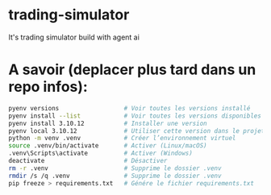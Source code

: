 # trading-simulator

It's trading simulator build with agent ai

# A savoir (deplacer plus tard dans un repo infos):

```bash
pyenv versions                  # Voir toutes les versions installé
pyenv install --list            # Voir toutes les versions disponibles
pyenv install 3.10.12           # Installer une version
pyenv local 3.10.12             # Utiliser cette version dans le projet
python -m venv .venv            # Créer l’environnement virtuel
source .venv/bin/activate       # Activer (Linux/macOS)
.venv\Scripts\activate          # Activer (Windows)
deactivate                      # Désactiver
rm -r .venv                     # Supprime le dossier .venv
rmdir /s /q .venv               # Supprime le dossier .venv
pip freeze > requirements.txt   # Génére le fichier requirements.txt
```
